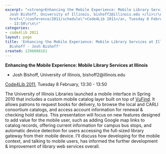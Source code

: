 ```yaml
---
excerpt: "<strong>Enhancing the Mobile Experience: Mobile Library Services at Illinois</strong>\r\n\r\n<ul>\r\n<li>
  Josh Bishoff, University of Illinois, bishoff2@illinois.edu </li>\r\n</ul>\r\n\r\n<a
  href=\"/conference/2011/schedule\">Code4Lib 2011</a>, Tuesday 8 February, 13:30
  - 13:50\r\n\r"
categories:
- code4lib 2011
layout: page
title: 'Enhancing the Mobile Experience: Mobile Library Services at Illinois - Josh
  Bishoff - Josh Bishoff'
created: 1296088161
---
```

<strong>Enhancing the Mobile Experience: Mobile Library Services at Illinois</strong>

<ul>
<li> Josh Bishoff, University of Illinois, bishoff2@illinois.edu </li>
</ul>

<a href="/conference/2011/schedule">Code4Lib 2011</a>, Tuesday 8 February, 13:30 - 13:50

The University of Illinois Libraries launched a mobile interface in Spring 2010 that includes a custom mobile catalog layer built on top of <a href="http://vufind.org/">VuFind</a>. It allows patrons to request books for delivery, to browse the local and CARLI consortium catalogs, and access account information for renewal & checking hold status. This presentation will focus on new features designed to add value for the mobile user, such as adding Google map links to catalog records, offering current information for campus bus stops, and automatic device detection for users accessing the full-sized library gateway from their mobile device. I’ll discuss how developing for the mobile context, and talking to mobile users, has informed the further development & improvement of library web services overall. 
